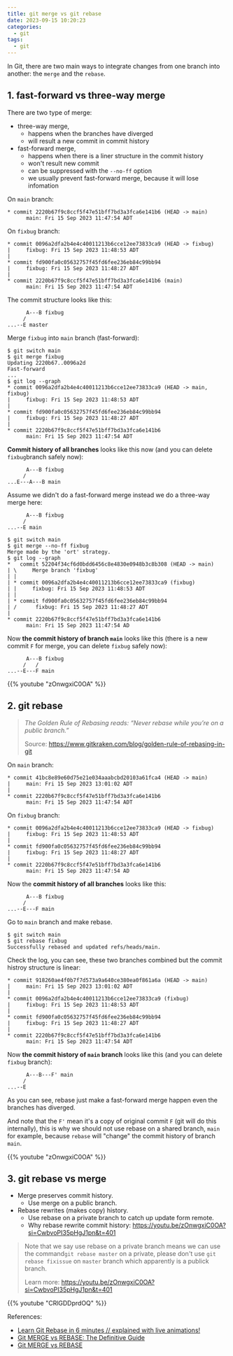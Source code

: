 ```yaml
---
title: git merge vs git rebase
date: 2023-09-15 10:20:23
categories:
  - git
tags:
  - git
---
```


In Git, there are two main ways to integrate changes from one branch into another: the `merge` and the `rebase`. 

## 1. fast-forward vs three-way merge

There are two type of merge:

- three-way merge, 
  - happens when the branches have diverged
  - will result a new commit in commit history
- fast-forward merge, 
  - happens when there is a liner structure in the commit history
  - won't result new commit
  - can be suppressed with the `--no-ff` option
  - we usually prevent fast-forward merge, because it will lose infomation

On `main` branch:

```shell
* commit 2220b67f9c8ccf5f47e51bff7bd3a3fca6e141b6 (HEAD -> main)
      main: Fri 15 Sep 2023 11:47:54 ADT
```

On `fixbug` branch:

```shell
* commit 0096a2dfa2b4e4c40011213b6cce12ee73833ca9 (HEAD -> fixbug)
|     fixbug: Fri 15 Sep 2023 11:48:53 ADT
| 
* commit fd900fa0c05632757f45fd6fee236eb84c99bb94
|     fixbug: Fri 15 Sep 2023 11:48:27 ADT
| 
* commit 2220b67f9c8ccf5f47e51bff7bd3a3fca6e141b6 (main)
      main: Fri 15 Sep 2023 11:47:54 ADT
```

The commit structure looks like this:

```shell
      A---B fixbug
     /
...--E master
```

Merge `fixbug` into `main` branch (fast-forward):

```shell
$ git switch main
$ git merge fixbug 
Updating 2220b67..0096a2d
Fast-forward
...
$ git log --graph
* commit 0096a2dfa2b4e4c40011213b6cce12ee73833ca9 (HEAD -> main, fixbug)
|     fixbug: Fri 15 Sep 2023 11:48:53 ADT
| 
* commit fd900fa0c05632757f45fd6fee236eb84c99bb94
|     fixbug: Fri 15 Sep 2023 11:48:27 ADT
| 
* commit 2220b67f9c8ccf5f47e51bff7bd3a3fca6e141b6
      main: Fri 15 Sep 2023 11:47:54 ADT
```

**Commit history of all branches** looks like this now (and you can delete `fixbug`branch safely now):

```shell
	  A---B fixbug
	 / 
...E---A---B main
```

Assume we didn't do a fast-forward merge instead we do a three-way merge here:

```shell
      A---B fixbug
     /
...--E main
```

```shell
$ git switch main
$ git merge --no-ff fixbug
Merge made by the 'ort' strategy.
$ git log --graph         
*   commit 52204f34cf6d0bdd6456c8e4830e0948b3c8b308 (HEAD -> main)
| \     Merge branch 'fixbug'
| | 
| * commit 0096a2dfa2b4e4c40011213b6cce12ee73833ca9 (fixbug)
| |     fixbug: Fri 15 Sep 2023 11:48:53 ADT
| | 
| * commit fd900fa0c05632757f45fd6fee236eb84c99bb94
| /      fixbug: Fri 15 Sep 2023 11:48:27 ADT
| 
* commit 2220b67f9c8ccf5f47e51bff7bd3a3fca6e141b6
      main: Fri 15 Sep 2023 11:47:54 AD
```

Now **the commit history of branch `main`** looks like this (there is a new commit `F` for merge, you can delete `fixbug` safely now):

```shell
      A---B fixbug
     /   /
...--E---F main
```

{{% youtube "zOnwgxiC0OA" %}}

## 2. git rebase

> *The Golden Rule of Rebasing reads: “Never rebase while you’re on a public branch.”*
>
> Source: https://www.gitkraken.com/blog/golden-rule-of-rebasing-in-git

On `main` branch:

```shell
* commit 41bc8e89e60d75e21e034aaabcbd20103a61fca4 (HEAD -> main)
|     main: Fri 15 Sep 2023 13:01:02 ADT
| 
* commit 2220b67f9c8ccf5f47e51bff7bd3a3fca6e141b6
      main: Fri 15 Sep 2023 11:47:54 ADT
```

On `fixbug` branch:

```shell
* commit 0096a2dfa2b4e4c40011213b6cce12ee73833ca9 (HEAD -> fixbug)
|     fixbug: Fri 15 Sep 2023 11:48:53 ADT
| 
* commit fd900fa0c05632757f45fd6fee236eb84c99bb94
|     fixbug: Fri 15 Sep 2023 11:48:27 ADT
| 
* commit 2220b67f9c8ccf5f47e51bff7bd3a3fca6e141b6
      main: Fri 15 Sep 2023 11:47:54 AD
```

Now the **commit history of all branches** looks like this:

```shell
      A---B fixbug
     /
...--E---F main
```

Go to `main` branch and make rebase. 

```shell
$ git switch main
$ git rebase fixbug
Successfully rebased and updated refs/heads/main.
```

Check the log, you can see, these two branches combined but the commit histroy structure is linear:

```shell
* commit 918260ae4f0b7f7d573a9a640ce380ea0f861a6a (HEAD -> main)
|     main: Fri 15 Sep 2023 13:01:02 ADT
| 
* commit 0096a2dfa2b4e4c40011213b6cce12ee73833ca9 (fixbug)
|     fixbug: Fri 15 Sep 2023 11:48:53 ADT
| 
* commit fd900fa0c05632757f45fd6fee236eb84c99bb94
|     fixbug: Fri 15 Sep 2023 11:48:27 ADT
| 
* commit 2220b67f9c8ccf5f47e51bff7bd3a3fca6e141b6
      main: Fri 15 Sep 2023 11:47:54 ADT
```

Now **the commit history of `main` branch** looks like this (and you can delete `fixbug` branch):

```shell
      A---B---F' main
     /
...--E
```

As you can see, rebase just make a fast-forward merge happen even the branches has diverged. 

And note that the `F'` mean it's a copy of original commit `F` (git will do this internally), this is why we should not use rebase on a shared branch, `main` for example, because `rebase` will "change" the commit history of branch `main`. 

{{% youtube "zOnwgxiC0OA" %}}

## 3. git rebase vs merge

- Merge preserves commit history. 
  - Use merge on a public branch. 
- Rebase rewrites (makes copy) history.
  - Use rebase on a private branch to catch up update form remote. 
  - Why rebase rewrite commit history: https://youtu.be/zOnwgxiC0OA?si=CwbvoPI35pHgJ1pn&t=401

> Note that we say use rebase on a private branch means we can use the command`git rebase master` on a private, please don't use `git rebase fixissue` on `master` branch which apparently is a publick branch. 
>
> Learn more: https://youtu.be/zOnwgxiC0OA?si=CwbvoPI35pHgJ1pn&t=401

{{% youtube "CRlGDDprdOQ" %}}

References:

- [Learn Git Rebase in 6 minutes // explained with live animations!](https://youtu.be/f1wnYdLEpgI?si=QTeScOvk_yNzzud-)
- [Git MERGE vs REBASE: The Definitive Guide](https://youtu.be/zOnwgxiC0OA?si=zUXhbnfTX7Ve8BiJ)
- [Git MERGE vs REBASE](https://youtu.be/CRlGDDprdOQ?si=zSduuwUYe6YpoVUG)